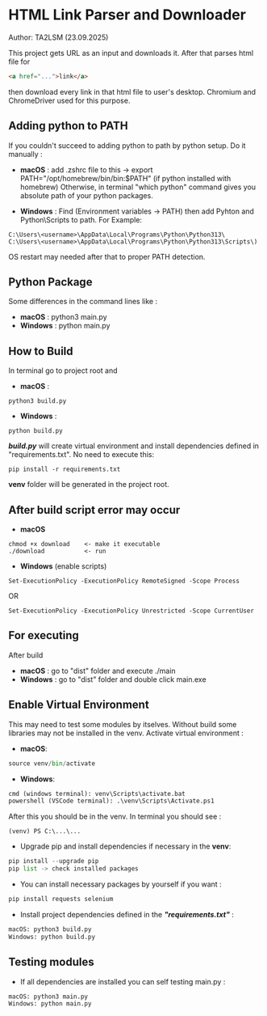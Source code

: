 # HTML Link Parser and Downloader
Author: TA2LSM (23.09.2025)

This project gets URL as an input and downloads it. After that parses html file for

```html
<a href="...">link</a>
```

then download every link in that html file to user's desktop. Chromium and ChromeDriver used for this purpose.

## Adding python to PATH
If you couldn't succeed to adding python to path by python setup. Do it manually :

+ **macOS** : add .zshrc file to this -> export PATH="/opt/homebrew/bin/bin:$PATH" (if python installed with homebrew)
Otherwise, in terminal "which python" command gives you absolute path of your python packages.

+ **Windows** : Find (Environment variables -> PATH) then add Pyhton and Python\Scripts to path. For Example: 

```
C:\Users\<username>\AppData\Local\Programs\Python\Python313\
C:\Users\<username>\AppData\Local\Programs\Python\Python313\Scripts\)
```

OS restart may needed after that to proper PATH detection.

## Python Package
Some differences in the command lines like :

+ **macOS** : python3 main.py
+ **Windows** : python main.py

## How to Build
In terminal go to project root and

+ **macOS** :
```
python3 build.py
```

+ **Windows** :
```
python build.py
```

***build.py*** will create virtual environment and install dependencies defined in "requirements.txt". No need to execute this:

```
pip install -r requirements.txt
```

**venv** folder will be generated in the project root.

## After build script error may occur

+ **macOS**
```
chmod +x download    <- make it executable
./download           <- run
```

+ **Windows** (enable scripts)
```
Set-ExecutionPolicy -ExecutionPolicy RemoteSigned -Scope Process
```
OR 
```
Set-ExecutionPolicy -ExecutionPolicy Unrestricted -Scope CurrentUser
```

## For executing
After build
+ **macOS** : go to "dist" folder and execute ./main 
+ **Windows** : go to "dist" folder and double click main.exe

## Enable Virtual Environment
This may need to test some modules by itselves. Without build some libraries may not be installed in the venv. Activate virtual environment :

+ **macOS**:
```python
source venv/bin/activate
```

+ **Windows**:
```python
cmd (windows terminal): venv\Scripts\activate.bat
powershell (VSCode terminal): .\venv\Scripts\Activate.ps1
```

After this you should be in the venv. In terminal you should see :
```
(venv) PS C:\...\...
```

* Upgrade pip and install dependencies if necessary in the **venv**:
```python
pip install --upgrade pip
pip list -> check installed packages
```

* You can install necessary packages by yourself if you want :
```python
pip install requests selenium 
```

* Install project dependencies defined in the ***"requirements.txt"*** :
```python
macOS: python3 build.py
Windows: python build.py
```
## Testing modules
* If all dependencies are installed you can self testing main.py :
```python
macOS: python3 main.py
Windows: python main.py
```